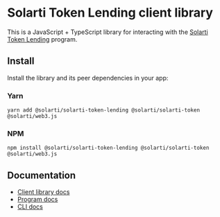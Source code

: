# Solarti Token Lending client library

This is a JavaScript + TypeScript library for interacting with the [Solarti Token Lending](https://github.com/miraland-labs/miraland-program-library/tree/master/token-lending) program.

## Install

Install the library and its peer dependencies in your app:

### Yarn
```shell
yarn add @solarti/solarti-token-lending @solarti/solarti-token @solarti/web3.js
```

### NPM
```shell
npm install @solarti/solarti-token-lending @solarti/solarti-token @solarti/web3.js
```

## Documentation

- [Client library docs](https://miraland-labs.github.io/miraland-program-library/token-lending/)
- [Program docs](https://github.com/miraland-labs/miraland-program-library/tree/master/token-lending)
- [CLI docs](https://github.com/miraland-labs/miraland-program-library/tree/master/token-lending/cli)
